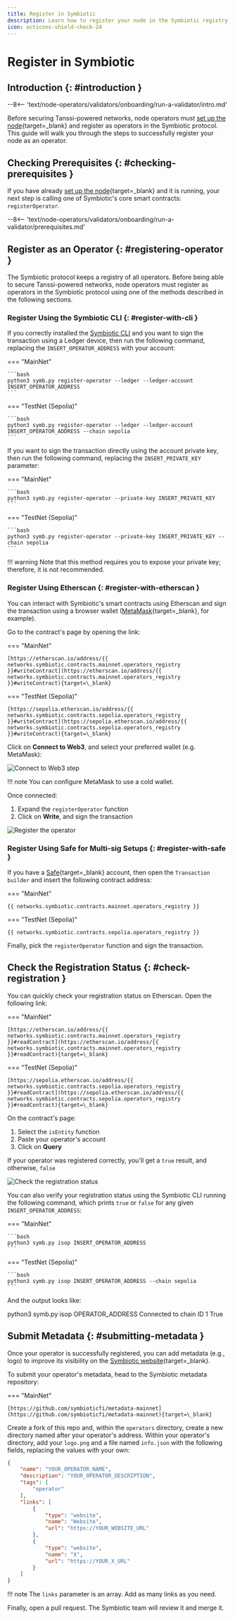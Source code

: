```yaml
---
title: Register in Symbiotic
description: Learn how to register your node in the Symbiotic registry as a first step to participate in the protocol, securing Tanssi-powered networks and earning rewards.
icon: octicons-shield-check-24
---
```


# Register in Symbiotic

## Introduction {: #introduction }

--8<-- 'text/node-operators/validators/onboarding/run-a-validator/intro.md'

Before securing Tanssi-powered networks, node operators must [set up the node](/node-operators/validators/onboarding/run-a-validator/){target=\_blank} and register as operators in the Symbiotic protocol. This guide will walk you through the steps to successfully register your node as an operator.

## Checking Prerequisites {: #checking-prerequisites }

If you have already [set up the node](/node-operators/validators/onboarding/run-a-validator/){target=\_blank} and it is running, your next step is calling one of Symbiotic's core smart contracts: `registerOperator`.

--8<-- 'text/node-operators/validators/onboarding/run-a-validator/prerequisites.md'

## Register as an Operator {: #registering-operator }

The Symbiotic protocol keeps a registry of all operators. Before being able to secure Tanssi-powered networks, node operators must register as operators in the Symbiotic protocol using one of the methods described in the following sections.

### Register Using the Symbiotic CLI {: #register-with-cli }

If you correctly installed the [Symbiotic CLI](#set-up-the-cli) and you want to sign the transaction using a Ledger device, then run the following command, replacing the `INSERT_OPERATOR_ADDRESS` with your account:

=== "MainNet"

    ```bash
    python3 symb.py register-operator --ledger --ledger-account INSERT_OPERATOR_ADDRESS
    ```

=== "TestNet (Sepolia)"

    ```bash
    python3 symb.py register-operator --ledger --ledger-account INSERT_OPERATOR_ADDRESS --chain sepolia
    ```

If you want to sign the transaction directly using the account private key, then run the following command, replacing the `INSERT_PRIVATE_KEY` parameter:

=== "MainNet"

    ```bash
    python3 symb.py register-operator --private-key INSERT_PRIVATE_KEY
    ```

=== "TestNet (Sepolia)"

    ```bash
    python3 symb.py register-operator --private-key INSERT_PRIVATE_KEY --chain sepolia
    ```

!!! warning
    Note that this method requires you to expose your private key; therefore, it is not recommended.

### Register Using Etherscan {: #register-with-etherscan }

You can interact with Symbiotic's smart contracts using Etherscan and sign the transaction using a browser wallet ([MetaMask](/builders/toolkit/ethereum-api/wallets/metamask/#install-the-metamask-extension){target=\_blank}, for example). 

Go to the contract's page by opening the link:

=== "MainNet"

    [https://etherscan.io/address/{{ networks.symbiotic.contracts.mainnet.operators_registry }}#writeContract](https://etherscan.io/address/{{ networks.symbiotic.contracts.mainnet.operators_registry }}#writeContract){target=\_blank}

=== "TestNet (Sepolia)"

    [https://sepolia.etherscan.io/address/{{ networks.symbiotic.contracts.sepolia.operators_registry }}#writeContract](https://sepolia.etherscan.io/address/{{ networks.symbiotic.contracts.sepolia.operators_registry }}#writeContract){target=\_blank}

Click on **Connect to Web3**, and select your preferred wallet (e.g. MetaMask):

![Connect to Web3 step](/images/node-operators/validators/onboarding/register-in-symbiotic/register-in-symbiotic-1.webp)

!!! note
    You can configure MetaMask to use a cold wallet.

Once connected:

1. Expand the `registerOperator` function
2. Click on **Write**, and sign the transaction

![Register the operator](/images/node-operators/validators/onboarding/register-in-symbiotic/register-in-symbiotic-2.webp)

### Register Using Safe for Multi-sig Setups {: #register-with-safe }

If you have a [Safe](https://app.safe.global/){target=\_blank} account, then open the `Transaction builder` and insert the following contract address:

=== "MainNet"

    {{ networks.symbiotic.contracts.mainnet.operators_registry }}

=== "TestNet (Sepolia)"

    {{ networks.symbiotic.contracts.sepolia.operators_registry }}

Finally, pick the `registerOperator` function and sign the transaction.

## Check the Registration Status {: #check-registration }

You can quickly check your registration status on Etherscan. Open the following link:

=== "MainNet"

    [https://etherscan.io/address/{{ networks.symbiotic.contracts.mainnet.operators_registry }}#readContract](https://etherscan.io/address/{{ networks.symbiotic.contracts.mainnet.operators_registry }}#readContract){target=\_blank}

=== "TestNet (Sepolia)"

    [https://sepolia.etherscan.io/address/{{ networks.symbiotic.contracts.sepolia.operators_registry }}#readContract](https://sepolia.etherscan.io/address/{{ networks.symbiotic.contracts.sepolia.operators_registry }}#readContract){target=\_blank}

On the contract's page:

1. Select the `isEntity` function
2. Paste your operator's account
3. Click on **Query**

If your operator was registered correctly, you'll get a `true` result, and otherwise, `false`

![Check the registration status](/images/node-operators/validators/onboarding/register-in-symbiotic/register-in-symbiotic-3.webp)

You can also verify your registration status using the Symbiotic CLI running the following command, which prints `true` or `false` for any given `INSERT_OPERATOR_ADDRESS`:

=== "MainNet"
    
    ```bash
    python3 symb.py isop INSERT_OPERATOR_ADDRESS
    ```

=== "TestNet (Sepolia)"

    ```bash
    python3 symb.py isop INSERT_OPERATOR_ADDRESS --chain sepolia
    ```

And the output looks like:

<div id="termynal" data-termynal>
    <span data-ty="input"><span class="file-path"></span>python3 symb.py isop OPERATOR_ADDRESS</span>
    <span data-ty>Connected to chain ID 1</span>
    <span data-ty>True</span>
    <br>
</div>

## Submit Metadata {: #submitting-metadata }

Once your operator is successfully registered, you can add metadata (e.g., logo) to improve its visibility on the [Symbiotic website](httos://app.symbiotic.fi){target=\_blank}.

To submit your operator's metadata, head to the Symbiotic metadata repository:

=== "MainNet"

    [https://github.com/symbioticfi/metadata-mainnet](https://github.com/symbioticfi/metadata-mainnet){target=\_blank}

Create a fork of this repo and, within the `operators` directory, create a new directory named after your operator's address. Within your operator's directory, add your `logo.png` and a file named `info.json` with the following fields, replacing the values with your own:

```json
{
	"name": "YOUR_OPERATOR_NAME",
	"description": "YOUR_OPERATOR_DESCRIPTION",
	"tags": [
		"operator"
	],
	"links": [
		{
			"type": "website",
			"name": "Website",
			"url": "https://YOUR_WEBSITE_URL"
		},
		{
			"type": "website",
			"name": "X",
			"url": "https://YOUR_X_URL"
		}
	]
}
```

!!! note
    The `links` parameter is an array. Add as many links as you need.

Finally, open a pull request. The Symbiotic team will review it and merge it.
